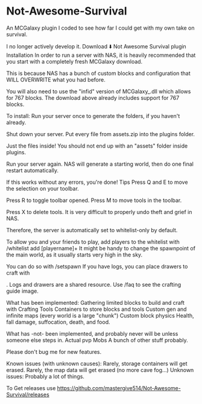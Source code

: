 # Not-Awesome-Survival
An MCGalaxy plugin I coded to see how far I could get with my own take on survival.

I no longer actively develop it.  Download ⬇️ Not Awesome Survival plugin Installation In order to run a server with NAS, it is heavily recommended that you start with a completely fresh MCGalaxy download.

This is because NAS has a bunch of custom blocks and configuration that WILL OVERWRITE what you had before.

You will also need to use the "infid" version of MCGalaxy_.dll which allows for 767 blocks. The download above already includes support for 767 blocks. 

To install:  Run your server once to generate the folders, if you haven't already.

Shut down your server. Put every file from assets.zip into the plugins folder.

Just the files inside! You should not end up with an "assets" folder inside plugins.

Run your server again. NAS will generate a starting world, then do one final restart automatically.

If this works without any errors, you're done!  Tips Press Q and E to move the selection on your toolbar.

Press R to toggle toolbar opened. Press M to move tools in the toolbar.

Press X to delete tools.  It is very difficult to properly undo theft and grief in NAS.

Therefore, the server is automatically set to whitelist-only by default.

To allow you and your friends to play, add players to the whitelist with /whitelist add [playername]+  It might be handy to change the spawnpoint of the main world, as it usually starts very high in the sky.

You can do so with /setspawn  If you have logs, you can place drawers to craft with

. Logs and drawers are a shared resource. Use /faq to see the crafting guide image.

What has been implemented:  Gathering limited blocks to build and craft with Crafting Tools Containers to store blocks and tools Custom gen and infinite maps (every world is a large "chunk") Custom block physics Health, fall damage, suffocation, death, and food.

What has -not- been implemented, and probably never will be unless someone else steps in.  Actual pvp Mobs A bunch of other stuff probably. 

Please don't bug me for new features.

Known issues (with unknown causes):  Rarely, storage containers will get erased. Rarely, the map data will get erased (no more cave fog...) Unknown issues:  Probably a lot of things.


To Get releases use https://github.com/mastergive514/Not-Awesome-Survival/releases
